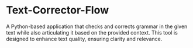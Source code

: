 # Text-Corrector-Flow
A Python-based application that checks and corrects grammar in the given text while also articulating it based on the provided context. This tool is designed to enhance text quality, ensuring clarity and relevance.
